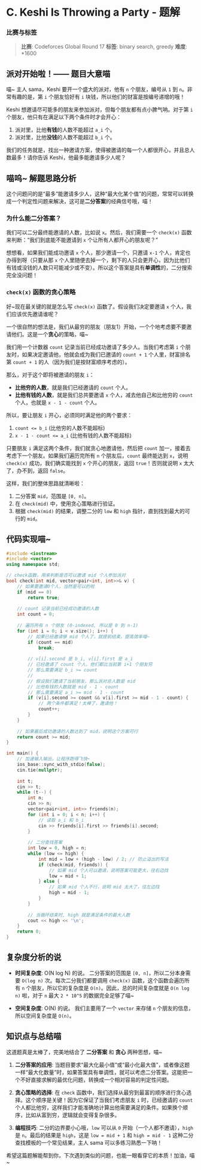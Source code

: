 # C. Keshi Is Throwing a Party - 题解

### 比赛与标签
> **比赛**: Codeforces Global Round 17
> **标签**: binary search, greedy
> **难度**: *1600

## 派对开始啦！—— 题目大意喵
喵~ 主人 sama，Keshi 要开一个盛大的派对，他有 `n` 个朋友，编号从 `1` 到 `n`。非常有趣的是，第 `i` 个朋友恰好有 `i` 块钱，所以他们的财富是按编号递增的哦！

Keshi 想邀请尽可能多的朋友来参加派对，但每个朋友都有点小脾气呐。对于第 `i` 个朋友，他只有在满足以下两个条件时才会开心：
1.  派对里，比他**有钱**的人数不能超过 `a_i` 个。
2.  派对里，比他**没钱**的人数不能超过 `b_i` 个。

我们的任务就是，找出一种邀请方案，使得被邀请的每一个人都很开心，并且总人数最多！请你告诉 Keshi，他最多能邀请多少人呢？

## 喵呜~ 解题思路分析
这个问题问的是“最多”能邀请多少人，这种“最大化某个值”的问题，常常可以转换成一个判定性问题来解决，这可是**二分答案**的经典信号哦，喵！

### 为什么能二分答案？
我们可以二分最终能邀请的人数，比如说 `x`。然后，我们需要一个 `check(x)` 函数来判断：“我们到底能不能邀请到 `x` 个让所有人都开心的朋友呢？”

想想看，如果我们能成功邀请 `x` 个人，那少邀请一个，只邀请 `x-1` 个人，肯定也办得到呀（只要从那 `x` 个人里随便去掉一个，剩下的人只会更开心，因为比他们有钱或没钱的人数只可能减少或不变）。所以这个答案是具有**单调性**的，二分搜索完全没问题！

### `check(x)` 函数的贪心策略
好~现在最关键的就是怎么写 `check(x)` 函数了。假设我们决定要邀请 `x` 个人，我们应该优先邀请谁呢？

一个很自然的想法是，我们从最穷的朋友（朋友1）开始，一个个地考虑要不要邀请他们。这是一个**贪心**的策略，喵~

我们用一个计数器 `count` 记录当前已经成功邀请了多少人。当我们考虑第 `i` 个朋友时，如果决定邀请他，他就会成为我们已邀请的 `count + 1` 个人里，财富排名第 `count + 1` 的人（因为我们是按财富顺序考虑的）。

那么，对于这个即将被邀请的朋友 `i`：
- **比他穷的人数**，就是我们已经邀请的 `count` 个人。
- **比他有钱的人数**，就是我们总共要邀请 `x` 个人，减去他自己和比他穷的 `count` 个人，也就是 `x - 1 - count` 个人。

所以，要让朋友 `i` 开心，必须同时满足他的两个要求：
1.  `count <= b_i` (比他穷的人数不能超标)
2.  `x - 1 - count <= a_i` (比他有钱的人数不能超标)

只要朋友 `i` 满足这两个条件，我们就贪心地邀请他，然后把 `count` 加一，接着去考虑下一个朋友。如果我们遍历完所有 `n` 个朋友后，`count` 最终能达到 `x`，说明 `check(x)` 成功，我们确实能找到 `x` 个开心的朋友，返回 `true`！否则就说明 `x` 太大了，办不到，返回 `false`。

这样，我们的整体思路就清晰啦：
1.  二分答案 `mid`，范围是 `[0, n]`。
2.  在 `check(mid)` 中，使用贪心策略进行验证。
3.  根据 `check(mid)` 的结果，调整二分的 `low` 和 `high` 指针，直到找到最大的可行的 `mid`。

## 代码实现喵~
```cpp
#include <iostream>
#include <vector>
using namespace std;

// check函数，用来判断是否可以邀请 mid 个人参加派对
bool check(int mid, vector<pair<int, int>>& v) {
    // 如果要邀请0个人，当然是可以的啦
    if (mid == 0) 
        return true;
    
    // count 记录当前已经成功邀请的人数
    int count = 0;
    
    // 遍历所有 n 个朋友 (0-indexed, 所以是 0 到 n-1)
    for (int i = 0; i < v.size(); i++) {
        // 如果已经邀请够 mid 个人了，就提前结束，提高效率喵~
        if (count == mid) 
            break;
        
        // v[i].second 是 b_i, v[i].first 是 a_i
        // 已经邀请了 count 个人，他们都比当前第 i+1 个朋友穷
        // 那么需要满足 b_i >= count
        //
        // 假设我们邀请了当前朋友，那么派对总人数是 mid
        // 比他有钱的人数就是 mid - 1 - count
        // 那么需要满足 a_i >= mid - 1 - count
        if (v[i].second >= count && v[i].first >= mid - 1 - count) {
            // 两个条件都满足！太棒了，邀请他！
            count++;
        }
    }
    
    // 如果最后成功邀请的人数达到了 mid，说明这个方案可行
    return count >= mid;
}

int main() {
    // 加速输入输出，让程序跑得飞快~
    ios_base::sync_with_stdio(false);
    cin.tie(nullptr);
    
    int t;
    cin >> t;
    while (t--) {
        int n;
        cin >> n;
        vector<pair<int, int>> friends(n);
        for (int i = 0; i < n; i++) {
            // 读取 a_i 和 b_i
            cin >> friends[i].first >> friends[i].second;
        }
        
        // 二分查找答案
        int low = 0, high = n;
        while (low <= high) {
            int mid = low + (high - low) / 2; // 防止溢出的写法
            if (check(mid, friends)) {
                // 如果 mid 个人可以邀请，说明答案可能更大，往右边找
                low = mid + 1;
            } else {
                // 如果 mid 个人不行，说明 mid 太大了，往左边找
                high = mid - 1;
            }
        }
        
        // 当循环结束时, high 就是满足条件的最大人数
        cout << high << '\n';
    }
    return 0;
}
```

## 复杂度分析的说
- **时间复杂度**: O(N log N) 的说。
  二分答案的范围是 `[0, n]`，所以二分本身需要 `O(log n)` 次。每次二分我们都要调用 `check(x)` 函数，这个函数会遍历所有 `n` 个朋友，所以它的复杂度是 `O(n)`。因此，总的时间复杂度就是 `O(n log n)` 啦，对于 `n` 最大 `2 * 10^5` 的数据完全足够了喵~

- **空间复杂度**: O(N) 的说。
  我们主要用了一个 `vector` 来存储 `n` 个朋友的信息，所以空间复杂度是 `O(n)`。

## 知识点与总结喵
这道题真是太棒了，完美地结合了 **二分答案** 和 **贪心** 两种思想，喵~

1.  **二分答案的应用**: 当题目要求“最大化最小值”或“最小化最大值”，或者像这题一样“最大化数量”时，如果答案具有单调性，就可以考虑二分答案。这能把一个不好直接求解的最优化问题，转换成一个相对容易的判定性问题。

2.  **贪心策略的选择**: 在 `check` 函数中，我们选择从最穷到最富的顺序进行贪心选择。这个顺序是关键！因为它保证了当我们考虑朋友 `i` 时，已经邀请的 `count` 个人都比他穷，这样我们才能准确地计算出他需要满足的条件。如果换个顺序，比如从富到穷，逻辑就会变得复杂很多。

3.  **编程技巧**: 二分的边界要小心哦，`low` 可以从 `0` 开始（一个人都不邀请），`high` 是 `n`。最后的结果是 `high`，这是 `low = mid + 1` 和 `high = mid - 1` 这种二分查找模板的一个常见结果，主人 sama 可以多练习熟悉一下呐！

希望这篇题解能帮到你，下次遇到类似的问题，也能一眼看穿它的本质！加油，喵~